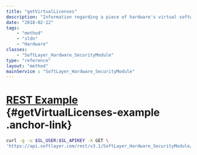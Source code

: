 ```yaml
---
title: "getVirtualLicenses"
description: "Information regarding a piece of hardware's virtual software licenses."
date: "2018-02-12"
tags:
    - "method"
    - "sldn"
    - "Hardware"
classes:
    - "SoftLayer_Hardware_SecurityModule"
type: "reference"
layout: "method"
mainService : "SoftLayer_Hardware_SecurityModule"
---
```


# [REST Example](#getVirtualLicenses-example) <a href="/article/rest/"><i class="fas fa-question"></i></a> {#getVirtualLicenses-example .anchor-link} 
```bash
curl -g -u $SL_USER:$SL_APIKEY -X GET \
'https://api.softlayer.com/rest/v3.1/SoftLayer_Hardware_SecurityModule/{SoftLayer_Hardware_SecurityModuleID}/getVirtualLicenses'
```
